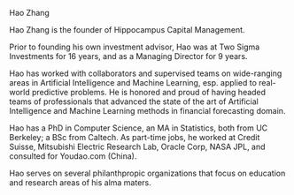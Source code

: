 Hao Zhang

Hao Zhang is the founder of Hippocampus Capital Management. 

Prior to founding his own investment advisor, Hao was at Two Sigma Investments for 16 years, and as a Managing Director for 9 years.

Hao has worked with collaborators and supervised teams on wide-ranging areas in Artificial Intelligence and Machine Learning, esp. applied to real-world predictive problems. He is honored and proud of having headed teams of professionals that advanced the state of the art of Artificial Intelligence and Machine Learning methods in financial forecasting domain.

Hao has a PhD in Computer Science, an MA in Statistics, both from UC Berkeley; a BSc from Caltech. As part-time jobs, he worked at Credit Suisse, Mitsubishi Electric Research Lab, Oracle Corp, NASA JPL, and consulted for Youdao.com (China).


Hao serves on several philanthpropic organizations that focus on education and research areas of his alma maters.
